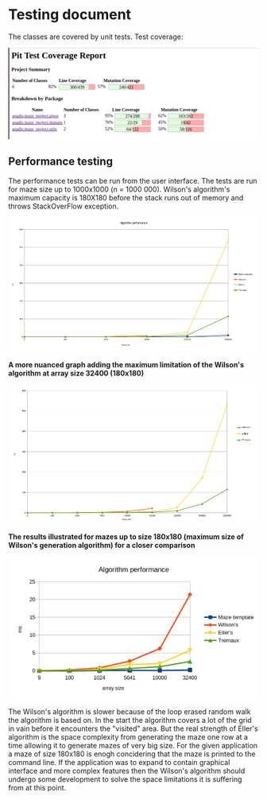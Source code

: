 # Testing document

The classes are covered by unit tests. Test coverage:

![Pit-report](https://github.com/anadis504/tiralabra-maze/blob/master/Documentation/graph/pit-report202010101951.png)

## Performance testing
The performance tests can be run from the user interface. The tests are run for maze size up to 1000x1000 (n = 1000 000). Wilson's algorithm's maximum capacity is 180X180 before the stack runs out of memory and throws StackOverFlow exception.

![Performance on arrays of gradual increase of x10](https://github.com/anadis504/tiralabra-maze/blob/master/Documentation/graph/performance-1000000.png)


#### A more nuanced graph adding the maximum limitation of the Wilson's algorithm at array size 32400 (180x180)

![Algorithm performance on array size up to 1000 000](https://github.com/anadis504/tiralabra-maze/blob/master/Documentation/graph/performance.png)

#### The results illustrated for mazes up to size 180x180 (maximum size of Wilson's generation algorithm) for a closer comparison

![Performance on array up to 180x180](https://github.com/anadis504/tiralabra-maze/blob/master/Documentation/graph/performance_small.png)

The Wilson's algorithm is slower because of the loop erased random walk the algorithm is based on. In the start the algorithm covers a lot of the grid in vain before it encounters the "visited" area. But the real strength of Eller's algorithm is the space complexity from generating the maze one row at a time allowing it to generate mazes of very big size. For the given application a maze of size 180x180 is enogh concidering that the maze is printed to the command line. If the application was to expand to contain graphical interface and more complex features then the Wilson's algorithm should undergo some development to solve the space limitations it is suffering from at this point.
